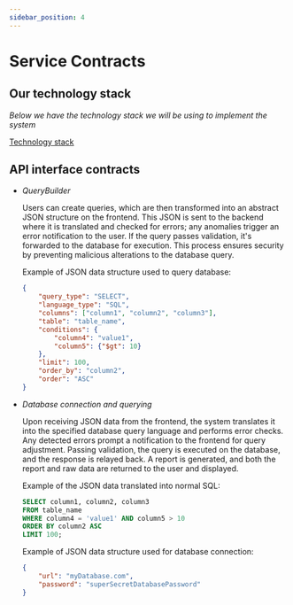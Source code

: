 ```yaml
---
sidebar_position: 4
---
```


# Service Contracts

## Our technology stack
*Below we have the technology stack we will be using to implement the system*

[Technology stack](./technology-requirements.md)

## API interface contracts

- *QueryBuilder*

    Users can create queries, which are then transformed into an abstract JSON structure on the frontend. This JSON is sent to the backend where it is translated and checked for errors; any anomalies trigger an error notification to the user. If the query passes validation, it's forwarded to the database for execution. This process ensures security by preventing malicious alterations to the database query.

    Example of JSON data structure used to query database:
    ```json
    {
        "query_type": "SELECT",
        "language_type": "SQL",
        "columns": ["column1", "column2", "column3"],
        "table": "table_name",
        "conditions": {
            "column4": "value1",
            "column5": {"$gt": 10}
        },
        "limit": 100,
        "order_by": "column2",
        "order": "ASC"
    }   
    ```


- *Database connection and querying*

    Upon receiving JSON data from the frontend, the system translates it into the specified database query language and performs error checks. Any detected errors prompt a notification to the frontend for query adjustment. Passing validation, the query is executed on the database, and the response is relayed back. A report is generated, and both the report and raw data are returned to the user and displayed.

    Example of the JSON data translated into normal SQL:
    ```sql
    SELECT column1, column2, column3
    FROM table_name
    WHERE column4 = 'value1' AND column5 > 10
    ORDER BY column2 ASC
    LIMIT 100;
    ```

    Example of JSON data structure used for database connection:
    ```json
    {
        "url": "myDatabase.com",
        "password": "superSecretDatabasePassword"
    }
    ```